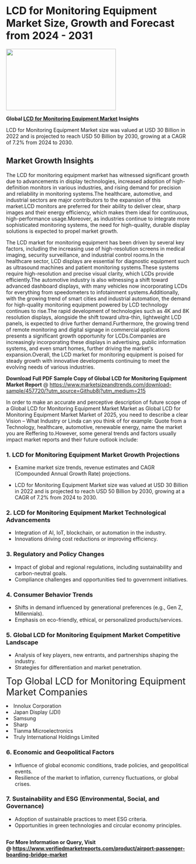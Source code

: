<H1>LCD for Monitoring Equipment Market Size, Growth and Forecast from 2024 - 2031</H1><img class="aligncenter size-medium wp-image-584254" src="https://thirdeyenews.in/wp-content/uploads/2024/09/Global-Market-Research-300x168.jpeg" alt="" width="300" height="168" /><p><strong>Global&nbsp;<a href="https://www.marketsizeandtrends.com/download-sample/457720/?utm_source=Github8j?utm_medium=215">LCD for Monitoring Equipment Market</a> Insights</strong></p><p>LCD for Monitoring Equipment Market size was valued at USD 30 Billion in 2022 and is projected to reach USD 50 Billion by 2030, growing at a CAGR of 7.2% from 2024 to 2030.</p><p><h2>Market Growth Insights</h2> <p>The LCD for monitoring equipment market has witnessed significant growth due to advancements in display technologies, increased adoption of high-definition monitors in various industries, and rising demand for precision and reliability in monitoring systems.The healthcare, automotive, and industrial sectors are major contributors to the expansion of this market.LCD monitors are preferred for their ability to deliver clear, sharp images and their energy efficiency, which makes them ideal for continuous, high-performance usage.Moreover, as industries continue to integrate more sophisticated monitoring systems, the need for high-quality, durable display solutions is expected to propel market growth.</p> <p>The LCD market for monitoring equipment has been driven by several key factors, including the increasing use of high-resolution screens in medical imaging, security surveillance, and industrial control rooms.In the healthcare sector, LCD displays are essential for diagnostic equipment such as ultrasound machines and patient monitoring systems.These systems require high-resolution and precise visual clarity, which LCDs provide efficiently.The automotive industry is also witnessing a shift toward advanced dashboard displays, with many vehicles now incorporating LCDs for everything from speedometers to infotainment systems.Additionally, with the growing trend of smart cities and industrial automation, the demand for high-quality monitoring equipment powered by LCD technology continues to rise.The rapid development of technologies such as 4K and 8K resolution displays, alongside the shift toward ultra-thin, lightweight LCD panels, is expected to drive further demand.Furthermore, the growing trend of remote monitoring and digital signage in commercial applications presents a significant growth opportunity for LCDs.Companies are increasingly incorporating these displays in advertising, public information systems, and even smart homes, further driving the market's expansion.Overall, the LCD market for monitoring equipment is poised for steady growth with innovative developments continuing to meet the evolving needs of various industries.<p><span class=""><strong>Download Full PDF Sample Copy of Global LCD for Monitoring Equipment Market Report</strong> @ <a href="https://www.marketsizeandtrends.com/download-sample/457720/?utm_source=Github8j?utm_medium=215" target="_blank">https://www.marketsizeandtrends.com/download-sample/457720/?utm_source=Github8j?utm_medium=215</a></span></p><p>In order to make an accurate and perceptive description of future scope of a Global&nbsp;LCD for Monitoring Equipment Market Market as Global&nbsp;LCD for Monitoring Equipment Market Market of 2025, you need to describe a clear Vision &ndash; What Industry or Linda can you think of for example: Quote from a Technology, healthcare, automotive, renewable energy, name the market you are Reffering to.However, some general trends and factors usually impact market reports and their future outlook include:</p><h3>1.&nbsp;<strong>LCD for Monitoring Equipment Market Growth Projections</strong></h3><ul><li>Examine market size trends, revenue estimates and CAGR (Compounded Annual Growth Rate) projections.</li><li><p>LCD for Monitoring Equipment Market size was valued at USD 30 Billion in 2022 and is projected to reach USD 50 Billion by 2030, growing at a CAGR of 7.2% from 2024 to 2030.</p></li></ul><h3>2.&nbsp;<strong>LCD for Monitoring Equipment Market Technological Advancements</strong></h3><ul><li>Integration of AI, IoT, blockchain, or automation in the industry.</li><li>Innovations driving cost reductions or improving efficiency.</li></ul><h3>3.&nbsp;<strong>Regulatory and Policy Changes</strong></h3><ul><li>Impact of global and regional regulations, including sustainability and carbon-neutral goals.</li><li>Compliance challenges and opportunities tied to government initiatives.</li></ul><h3>4.&nbsp;<strong>Consumer Behavior Trends</strong></h3><ul><li>Shifts in demand influenced by generational preferences (e.g., Gen Z, Millennials).</li><li>Emphasis on eco-friendly, ethical, or personalized products/services.</li></ul><h3>5.&nbsp;<strong>Global LCD for Monitoring Equipment Market Competitive Landscape</strong></h3><ul><li>Analysis of key players, new entrants, and partnerships shaping the industry.</li><li>Strategies for differentiation and market penetration.</li></ul><p data-pm-slice="1 1 []"><span style="color: inherit; font-family: inherit; font-size: 25px;">Top Global LCD for Monitoring Equipment Market Companies</span></p><div class="" data-test-id=""><p><li>Innolux Corporation</li><li> Japan Display (JDI)</li><li> Samsung</li><li> Sharp</li><li> Tianma Microelectronics</li><li> Truly International Holdings Limited</li></p></div><h3>6.&nbsp;<strong>Economic and Geopolitical Factors</strong></h3><ul><li>Influence of global economic conditions, trade policies, and geopolitical events.</li><li>Resilience of the market to inflation, currency fluctuations, or global crises.</li></ul><h3>7.&nbsp;<strong>Sustainability and ESG (Environmental, Social, and Governance)</strong></h3><ul><li>Adoption of sustainable practices to meet ESG criteria.</li><li>Opportunities in green technologies and circular economy principles.</li></ul><h2><strong style="font-size: 14px;">For More Information or Query, Visit @&nbsp;</strong><a style="background-color: #ffffff; font-size: 14px;" href="https://www.marketsizeandtrends.com/report/lcd-for-monitoring-equipment-market/" target="_blank">https://www.verifiedmarketreports.com/product/airport-passenger-boarding-bridge-market</a></h2>